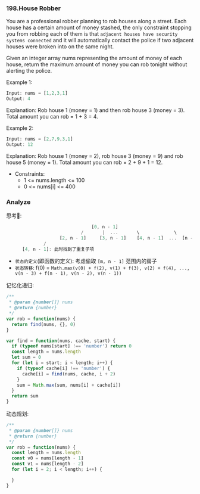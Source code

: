 ### 198.House Robber

You are a professional robber planning to rob houses along a street. Each house has a certain amount of money stashed, the only constraint stopping you from robbing each of them is that `adjacent houses have security systems connected` and it will automatically contact the police if two adjacent houses were broken into on the same night.

Given an integer array nums representing the amount of money of each house, return the maximum amount of money you can rob tonight without alerting the police.

Example 1:

```js
Input: nums = [1,2,3,1]
Output: 4
```

Explanation: Rob house 1 (money = 1) and then rob house 3 (money = 3).
Total amount you can rob = 1 + 3 = 4.

Example 2:

```js
Input: nums = [2,7,9,3,1]
Output: 12
```

Explanation: Rob house 1 (money = 2), rob house 3 (money = 9) and rob house 5 (money = 1).
Total amount you can rob = 2 + 9 + 1 = 12.

* Constraints:
  * 1 <= nums.length <= 100
  * 0 <= nums[i] <= 400

### Analyze

思考🤔:

```js
                                [0, n - 1]
                            /       |  ...       \             \
                    [2, n - 1]     [3, n - 1]    [4, n - 1]  ...  [n - 1]
              /
      [4, n - 1]: 此时找到了重复子项
```

* `状态的定义`(即函数的定义): 考虑偷取 `[m, n - 1]` 范围内的房子
* `状态转移`: f(0) = `Math.max(v(0) + f(2), v(1) + f(3), v(2) + f(4), ..., v(n - 3) + f(n - 1), v(n - 2), v(n - 1))`

记忆化递归:

```js
/**
 * @param {number[]} nums
 * @return {number}
 */
var rob = function(nums) {
  return find(nums, {}, 0)
}

var find = function(nums, cache, start) {
  if (typeof nums[start] !== 'number') return 0
  const length = nums.length
  let sum = 0
  for (let i = start; i < length; i++) {
    if (typeof cache[i] !== 'number') {
      cache[i] = find(nums, cache, i + 2)
    }
    sum = Math.max(sum, nums[i] + cache[i])
  }
  return sum
}
```

动态规划:

```js
/**
 * @param {number[]} nums
 * @return {number}
 */
var rob = function(nums) {
  const length = nums.length
  const v0 = nums[length - 1]
  const v1 = nums[length - 2]
  for (let i = 2; i < length; i++) {

  }
}
```
